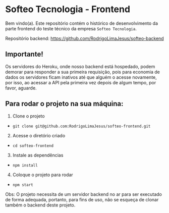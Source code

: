# Softeo Tecnologia - Frontend

Bem vindo(a). Este repositório contém o histórico de desenvolvimento da parte frontend do teste técnico da empresa `Softeo Tecnologia`.

Repositório backend: https://github.com/RodrigoLimaJesus/softeo-backend

## Importante!

Os servidores do Heroku, onde nosso backend está hospedado, podem demorar para responder a sua primeira requisição, pois para economia de dados os servidores ficam inativos até que alguém o acesse novamente, por isso, ao acessar a API pela primeira vez depois de algum tempo, por favor, aguarde.

## Para rodar o projeto na sua máquina:

1. Clone o projeto

- `git clone git@github.com:RodrigoLimaJesus/softeo-frontend.git`

2. Acesse o diretório criado

- `cd softeo-frontend`

3. Instale as dependências

- `npm install`

4. Coloque o projeto para rodar

- `npm start`

Obs: O projeto necessita de um servidor backend no ar para ser executado de forma adequada, portanto, para fins de uso, não se esqueça de clonar também o backend deste projeto.
